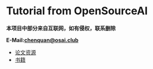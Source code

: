 # Tutorial from OpenSourceAI

**本项目中部分来自互联网，如有侵权，联系删除**

**E-Mail:chenquan@osai.club**

- [论文资源](paper/README.md)
- [书籍](book/README.md)

